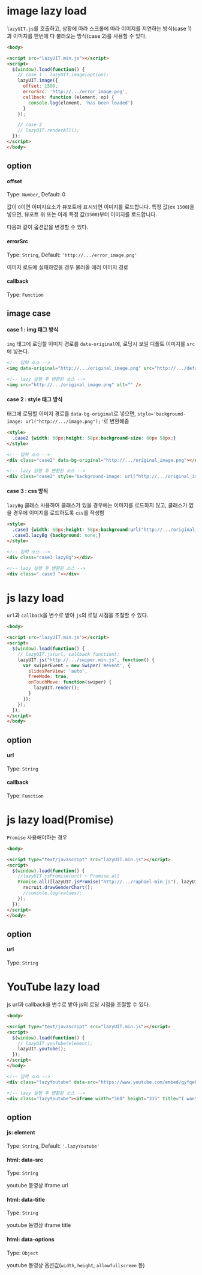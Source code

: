 # image lazy load

`lazyUIT.js`를 호출하고, 상황에 따라 스크롤에 따라 이미지를 지연하는 방식(case 1)과 이미지를 한번에 다 불러오는 방식(case 2)를 사용할 수 있다.

```html
<body>

<script src="lazyUIT.min.js"></script>
<script>
  $(window).load(function() {
    // case 1 : lazyUIT.image(option);
    lazyUIT.image({
      offset: 1500,
      errorSrc: 'http://.../error_image.png',
      callback: function (element, op) {
        console.log(element, 'has been loaded')
      }
    });

    // case 2
    // lazyUIT.renderAll();
  });
</script>
</body>
```

## option

#### offset
Type: `Number`, Default: 0

값이 `0`이면 이미지요소가 뷰포트에 표시되면 이미지를 로드합니다. 특정 값(ex `1500`)을 넣으면, 뷰포트 위 또는 아래 특정 값(`1500`)부터 이미지를 로드합니다.

다음과 같이 옵션값을 변경할 수 있다.

#### errorSrc

Type: `String`, Default: `'http://.../error_image.png'`

이미지 로드에 실패하였을 경우 불러올 에러 이미지 경로

#### callback

Type: `Function`

## image case

#### case 1 : img 태그 방식

`img` 태그에 로딩할 이미지 경로를 `data-original`에, 로딩시 보일 디폴트 이미지를 `src`에 넣는다.

```html
<!-- 입력 소스 -->
<img data-original="http://.../original_image.png" src="http://.../default_image.png" alt="" />

<!-- lazy 실행 후 변환된 소스 -->
<img src="http://.../original_image.png" alt="" />
```

#### case 2 : style 태그 방식

태그에 로딩할 이미지 경로를 `data-bg-original`로 넣으면, `style='background-image: url("http://.../image.png");'`로 변환해줌

```html
<style>
  .case2 {width: 60px;height: 58px;background-size: 60px 58px;}
</style>

<!-- 입력 소스 -->
<div class="case2" data-bg-original="http://.../original_image.png"></div>

<!-- lazy 실행 후 변환된 소스 -->
<div class="case2" style='background-image: url("http://.../original_image.png");'></div>
```

#### case 3 : css 방식

`lazyBg` 클래스 사용하여 클래스가 있을 경우에는 이미지를 로드하지 않고, 클래스가 없을 경우에 이미지를 로드하도록 `css`를 작성함

```html
<style>
  .case3 {width: 60px;height: 58px;background:url("http://.../original_image.png") 0 0 no-repeat;background-size: 60px 58px;}
  .case3.lazyBg {background: none;}
</style>

<!-- 입력 소스 -->
<div class="case3 lazyBg"></div>

<!-- lazy 실행 후 변환된 소스 -->
<div class=" case3 "></div>
```


# js lazy load

`url`과 `callback`을 변수로 받아 `js`의 로딩 시점을 조절할 수 있다.

```html
<body>

<script src="lazyUIT.min.js"></script>
<script>
  $(window).load(function() {
    // lazyUIT.js(url, callback function);
    lazyUIT.js("http://.../swiper.min.js", function() {
      var swiperEvent = new Swiper('#event', {
        slidesPerView: 'auto',
        freeMode: true,
        onTouchMove: function(swiper) {
          lazyUIT.render();
        }
      });
    });
  });
</script>
</body>
```

## option

#### url

Type: `String`

#### callback

Type: `Function`


# js lazy load(Promise)

`Promise` 사용해야하는 경우

```html
<body>

<script type="text/javascript" src="lazyUIT.min.js"></script>
<script>
  $(window).load(function() {
    //lazyUIT.jsPromise(url) + Promise.all
    Promise.all([lazyUIT.jsPromise("http://.../raphael-min.js"), lazyUIT.jsPromise("http://.../recruit.js")]).then(function (values) {
      recruit.drawGenderChart();
      //console.log(values);
    });
  });
</script>
</body>
```

## option

#### url

Type: `String`


# YouTube lazy load

js url과 callback을 변수로 받아 js의 로딩 시점을 조절할 수 있다.

```html
<body>

<script type="text/javascript" src="lazyUIT.min.js"></script>
<script>
  $(window).load(function() {
    // lazyUIT.youTube(element);
    lazyUIT.youTube();
  });
</script>
</body>
```

```html
<!-- 입력 소스 -->
<div class="lazyYoutube" data-src="https://www.youtube.com/embed/gyfqeBJeWxc" data-title="I want you to die" data-options='{"width":"560", "height":"315"}'></div>

<!-- lazy 실행 후 변환된 소스 -->
<div class="lazyYoutube"><iframe width="560" height="315" title="I want you to die" src="https://www.youtube.com/embed/gyfqeBJeWxc" frameborder="0" allowfullscreen></iframe></div>
```

## option

#### js: element

Type: `String`, Default: `'.lazyYoutube'`

#### html: data-src

Type: `String`

youtube 동영상 iframe url

#### html: data-title

Type: `String`

youtube 동영상 iframe title

#### html: data-options

Type: `Object`

youtube 동영상 옵션값(`width`, `height`, `allowfullscreen` 등)






